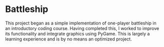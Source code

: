 # Battleship
This project began as a simple implementation of one-player battleship in an introductory coding course.
Having completed this, I worked to improve its functionality and integrate graphics using PyGame.
This is largely a learning experience and is by no means an optimized project.
